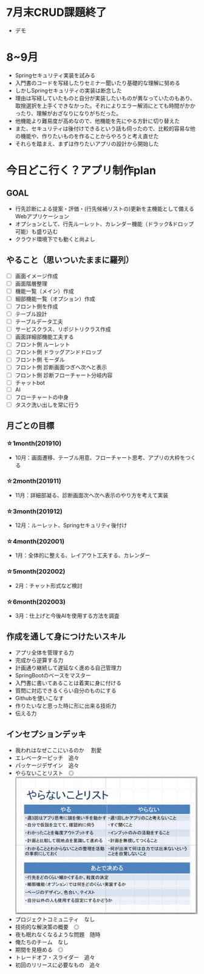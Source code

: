 # 7月末CRUD課題終了
* デモ

# 8~9月
* Springセキュリティ実装を試みる
* 入門書のコードを写経したりセミナー聞いたり基礎的な理解に努める
* しかしSpringセキュリティの実装は断念した
* 理由は写経していたものと自分が実装したいものが異なっていたのもあり、取捨選択を上手くできなかった。それによりエラー解消にとても時間がかかったり、理解がおざなりになりがちだった。
* 他機能より難易度が高めなので、他機能を先にやる方針に切り替えた
* また、セキュリティは後付けできるという話も伺ったので、比較的容易な他の機能や、作りたいものを作ることからやろうと考え直せた
* それらを踏まえ、まずは作りたいアプリの設計から開始した

# 今日どこ行く？アプリ制作plan
## GOAL
* 行先診断による提案・評価・(行先候補リストの)更新を主機能として備えるWebアプリケーション
* オプションとして、行先ルーレット、カレンダー機能（ドラック&ドロップ可能）も盛り込む
* クラウド環境下でも動くと尚よし

## やること（思いついたままに羅列）

* [ ] 画面イメージ作成 
* [ ] 画面階層整理 
* [ ] 機能一覧（メイン）作成
* [ ] 細部機能一覧（オプション）作成
* [ ] フロント側を作成
* [ ] テーブル設計
* [ ] テーブルデータ工夫
* [ ] サービスクラス、リポジトリクラス作成
* [ ] 画面詳細部機能工夫する
* [ ] フロント側 ルーレット
* [ ] フロント側 ドラッグアンドドロップ
* [ ] フロント側 モーダル 
* [ ] フロント側 診断画面つぎへ次へと表示
* [ ] フロント側 診断フローチャート分岐内容
* [ ] チャットbot
* [ ] AI
* [ ] フローチャートの中身
* [ ] タスク洗い出しを常に行う

## 月ごとの目標
### ☆1month(201910)
* 10月：画面遷移、テーブル用意、フローチャート思考、アプリの大枠をつくる 
### ☆2month(201911)
* 11月：詳細部凝る、診断画面次へ次へ表示のやり方を考えて実装
### ☆3month(201912)
* 12月：ルーレット、Springセキュリティ後付け
### ☆4month(202001)
* 1月：全体的に整える、レイアウト工夫する、カレンダー
### ☆5month(202002)
*  2月：チャット形式など検討
### ☆6month(202003)
* 3月：仕上げと今後AIを使用する方法を調査

##  作成を通して身につけたいスキル
* アプリ全体を管理する力
* 完成から逆算する力
* 計画通り継続して遅延なく進める自己管理力
* SpringBootのベースをマスター
* 入門書に書いてあることは着実に身に付ける
* 質問に対応できるくらい自分のものにする
* Githubを使いこなす
* 作りたいなと思った時に形に出来る技術力
* 伝える力

## インセプションデッキ
* 我われはなぜここにいるのか
　割愛
* エレベーターピッチ　追々
* パッケージデザイン　追々
* やらないことリスト　◎
![NotToDo](https://github.com/yuuzn/todayWhereGo/blob/master/%E3%82%84%E3%82%89%E3%81%AA%E3%81%84%E3%81%93%E3%81%A8%E3%83%AA%E3%82%B9%E3%83%88.png "NotToDo") 
* プロジェクトコミュニティ　なし
* 技術的な解決策の概要　◎
* 夜も眠れなくなるような問題　随時
* 俺たちのチーム　なし
* 期間を見極める　◎
* トレードオフ・スライダー　追々
* 初回のリリースに必要なもの　追々

